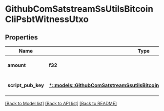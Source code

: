 # GithubComSatstreamSsUtilsBitcoinCliPsbtWitnessUtxo

## Properties
Name | Type | Description | Notes
------------ | ------------- | ------------- | -------------
**amount** | **f32** | The value in BTC | [optional] [default to null]
**script_pub_key** | [***::models::GithubComSatstreamSsutilsBitcoincliPsbtWitnessUtxoScriptPubKey**](github_com_satstream_ssutils_bitcoincli.PSBTWitnessUtxo_scriptPubKey.md) |  | [optional] [default to null]

[[Back to Model list]](../README.md#documentation-for-models) [[Back to API list]](../README.md#documentation-for-api-endpoints) [[Back to README]](../README.md)


